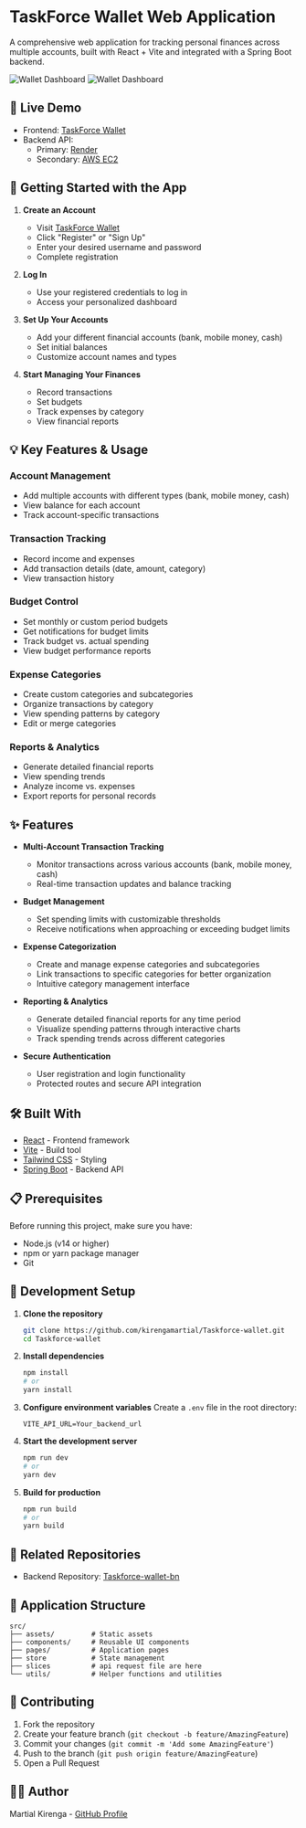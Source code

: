 # TaskForce Wallet Web Application

A comprehensive web application for tracking personal finances across multiple accounts, built with React + Vite and integrated with a Spring Boot backend.

![Wallet Dashboard](./public/wallet.png)
![Wallet Dashboard](./public/login_wallet.png)


## 🚀 Live Demo

- Frontend: [TaskForce Wallet](https://taskforce-wallet.vercel.app)
- Backend API:
  - Primary: [Render](https://taskforce-wallet-bn.onrender.com)
  - Secondary: [AWS EC2](http://ec2-13-60-163-227.eu-north-1.compute.amazonaws.com)

## 🔑 Getting Started with the App

1. **Create an Account**
   - Visit [TaskForce Wallet](https://taskforce-wallet.vercel.app)
   - Click "Register" or "Sign Up"
   - Enter your desired username and password
   - Complete registration
2. **Log In**

   - Use your registered credentials to log in
   - Access your personalized dashboard

3. **Set Up Your Accounts**

   - Add your different financial accounts (bank, mobile money, cash)
   - Set initial balances
   - Customize account names and types

4. **Start Managing Your Finances**
   - Record transactions
   - Set budgets
   - Track expenses by category
   - View financial reports

## 💡 Key Features & Usage

### Account Management

- Add multiple accounts with different types (bank, mobile money, cash)
- View balance for each account
- Track account-specific transactions

### Transaction Tracking

- Record income and expenses
- Add transaction details (date, amount, category)
- View transaction history

### Budget Control

- Set monthly or custom period budgets
- Get notifications for budget limits
- Track budget vs. actual spending
- View budget performance reports

### Expense Categories

- Create custom categories and subcategories
- Organize transactions by category
- View spending patterns by category
- Edit or merge categories

### Reports & Analytics

- Generate detailed financial reports
- View spending trends
- Analyze income vs. expenses
- Export reports for personal records

## ✨ Features

- **Multi-Account Transaction Tracking**

  - Monitor transactions across various accounts (bank, mobile money, cash)
  - Real-time transaction updates and balance tracking

- **Budget Management**

  - Set spending limits with customizable thresholds
  - Receive notifications when approaching or exceeding budget limits

- **Expense Categorization**

  - Create and manage expense categories and subcategories
  - Link transactions to specific categories for better organization
  - Intuitive category management interface

- **Reporting & Analytics**

  - Generate detailed financial reports for any time period
  - Visualize spending patterns through interactive charts
  - Track spending trends across different categories

- **Secure Authentication**
  - User registration and login functionality
  - Protected routes and secure API integration

## 🛠️ Built With

- [React](https://reactjs.org/) - Frontend framework
- [Vite](https://vitejs.dev/) - Build tool
- [Tailwind CSS](https://tailwindcss.com/) - Styling
- [Spring Boot](https://spring.io/projects/spring-boot) - Backend API

## 📋 Prerequisites

Before running this project, make sure you have:

- Node.js (v14 or higher)
- npm or yarn package manager
- Git

## 🚀 Development Setup

1. **Clone the repository**

   ```bash
   git clone https://github.com/kirengamartial/Taskforce-wallet.git
   cd Taskforce-wallet
   ```

2. **Install dependencies**

   ```bash
   npm install
   # or
   yarn install
   ```

3. **Configure environment variables**
   Create a `.env` file in the root directory:

   ```env
   VITE_API_URL=Your_backend_url
   ```

4. **Start the development server**

   ```bash
   npm run dev
   # or
   yarn dev
   ```

5. **Build for production**
   ```bash
   npm run build
   # or
   yarn build
   ```

## 🔗 Related Repositories

- Backend Repository: [Taskforce-wallet-bn](https://github.com/kirengamartial/Taskforce-wallet-bn)

## 📱 Application Structure

```
src/
├── assets/         # Static assets
├── components/     # Reusable UI components
├── pages/          # Application pages
├── store           # State management
├── slices          # api request file are here
└── utils/          # Helper functions and utilities
```

## 🤝 Contributing

1. Fork the repository
2. Create your feature branch (`git checkout -b feature/AmazingFeature`)
3. Commit your changes (`git commit -m 'Add some AmazingFeature'`)
4. Push to the branch (`git push origin feature/AmazingFeature`)
5. Open a Pull Request

## 👨‍💻 Author

Martial Kirenga - [GitHub Profile](https://github.com/kirengamartial)
